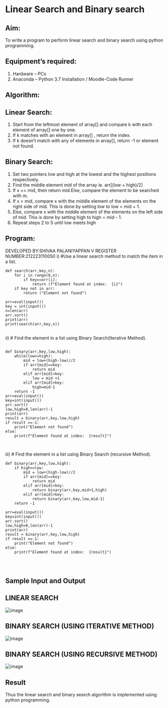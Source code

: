 # Linear Search and Binary search
## Aim:
To write a program to perform linear search and binary search using python programming.
## Equipment’s required:
1.	Hardware – PCs
2.	Anaconda – Python 3.7 Installation / Moodle-Code Runner
## Algorithm:
## Linear Search:
1.	Start from the leftmost element of array[] and compare k with each element of array[] one by one.
2.	If k matches with an element in array[] , return the index.
3.	If k doesn’t match with any of elements in array[], return -1 or element not found.
## Binary Search:
1.	Set two pointers low and high at the lowest and the highest positions respectively.
2.	Find the middle element mid of the array ie. arr[(low + high)/2]
3.	If x == mid, then return mid.Else, compare the element to be searched with m.
4.	If x > mid, compare x with the middle element of the elements on the right side of mid. This is done by setting low to low = mid + 1.
5.	Else, compare x with the middle element of the elements on the left side of mid. This is done by setting high to high = mid - 1.
6.	Repeat steps 2 to 5 until low meets high
## Program:
DEVELOPED BY:SHIVAA PALANIYAPPAN V
REGISTER NUMBER:212223110050
i)	#Use a linear search method to match the item in a list.
```
def search(arr,key,n):
    for i in range(0,n):
        if key==arr[i]:
            return (f"Element found at index:  {i}")
    if key not in arr:
        return ("Element not found")

arr=eval(input())
key = int(input())
n=len(arr)
arr.sort()
print(arr)
print(search(arr,key,n))


```
ii)	# Find the element in a list using Binary Search(Iterative Method).
```

def binary(arr,key,low,high):
    while(low<=high):
        mid = low+(high-low)//2
        if arr[mid]==key:
            return mid
        elif arr[mid]<key:
            low = mid +1
        elif arr[mid]>key:
            high=mid-1
    return -1
arr=eval(input())
key=int(input())
arr.sort()
low,high=0,len(arr)-1
print(arr)
result = binary(arr,key,low,high)
if result ==-1:
    print("Element not found")
else:
    print(f"Element found at index:  {result}")



```
iii)	# Find the element in a list using Binary Search (recursive Method).
```
def binary(arr,key,low,high):
    if high>=low:
        mid = low+(high-low)//2
        if arr[mid]==key:
            return mid
        elif arr[mid]<key:
            return binary(arr,key,mid+1,high)
        elif arr[mid]>key:
            return binary(arr,key,low,mid-1)
    return -1
    
arr=eval(input())
key=int(input())
arr.sort()
low,high=0,len(arr)-1
print(arr)
result = binary(arr,key,low,high)
if result ==-1:
    print("Element not found")
else:
    print(f"Element found at index:  {result}")




```
## Sample Input and Output

## LINEAR SEARCH
![image](https://github.com/shivaa-palaniyappan/Search-Algorithms/assets/146915611/a14692af-7634-4663-8edf-3bc95156214e)
## BINARY SEARCH (USING ITERATIVE METHOD)
![image](https://github.com/shivaa-palaniyappan/Search-Algorithms/assets/146915611/6fa0cf53-a3e0-4091-aedf-aed42474ecaf)
## BINARY SEARCH (USING RECURSIVE METHOD)
![image](https://github.com/shivaa-palaniyappan/Search-Algorithms/assets/146915611/aa49abae-d475-44be-aa43-4399ff7023b5)




## Result
Thus the linear search and binary search algorithm is implemented using python programming.
